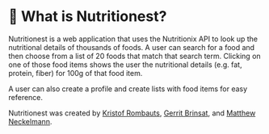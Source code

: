 # 🍏 What is Nutritionest?

Nutritionest is a web application that uses the Nutritionix API to look up the nutritional details of thousands of foods. A user can search for a food and then choose from a list of 20 foods that match that search term. Clicking on one of those food items shows the user the nutritional details (e.g. fat, protein, fiber) for 100g of that food item.

A user can also create a profile and create lists with food items for easy reference.

Nutritionest was created by [Kristof Rombauts](https://github.com/KristofRmbts), [Gerrit Brinsat](https://github.com/GBrinsat), and [Matthew Neckelmann](https://github.com/mneck).
